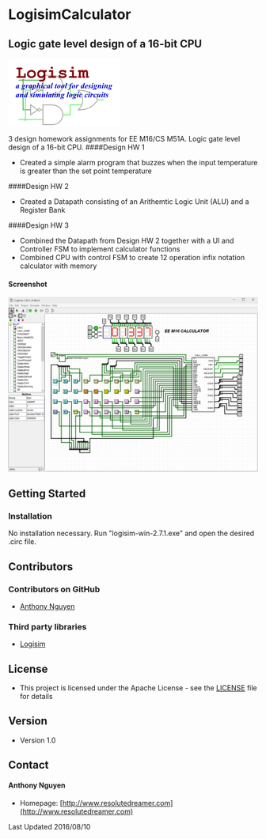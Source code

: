 LogisimCalculator
======
## Logic gate level design of a 16-bit CPU
![Logisim](/assets/graphics/logisim.png)

3 design homework assignments for EE M16/CS M51A. Logic gate level design of a 16-bit CPU. 
####Design HW 1
- Created a simple alarm program that buzzes when the input temperature is greater than the set point temperature

####Design HW 2
- Created a Datapath consisting of an Arithemtic Logic Unit (ALU) and a Register Bank

####Design HW 3
- Combined the Datapath from Design HW 2 together with a UI and Controller FSM to implement calculator functions
- Combined CPU with control FSM to create 12 operation infix notation calculator with memory

#### Screenshot
![Screenshot](/assets/screenshots/ss1.png)
## Getting Started

### Installation

No installation necessary. Run "logisim-win-2.7.1.exe" and open the desired .circ file.

## Contributors

### Contributors on GitHub
* [Anthony Nguyen](https://github.com/resolutedreamer)

### Third party libraries
*  [Logisim](http://www.cburch.com/logisim/)

## License 
* This project is licensed under the Apache License - see the [LICENSE](https://github.com/resolutedreamer/LogisimCalculator/blob/master/LICENSE) file for details

## Version 
* Version 1.0

## Contact
#### Anthony Nguyen
* Homepage: [http://www.resolutedreamer.com](http://www.resolutedreamer.com)

Last Updated 2016/08/10